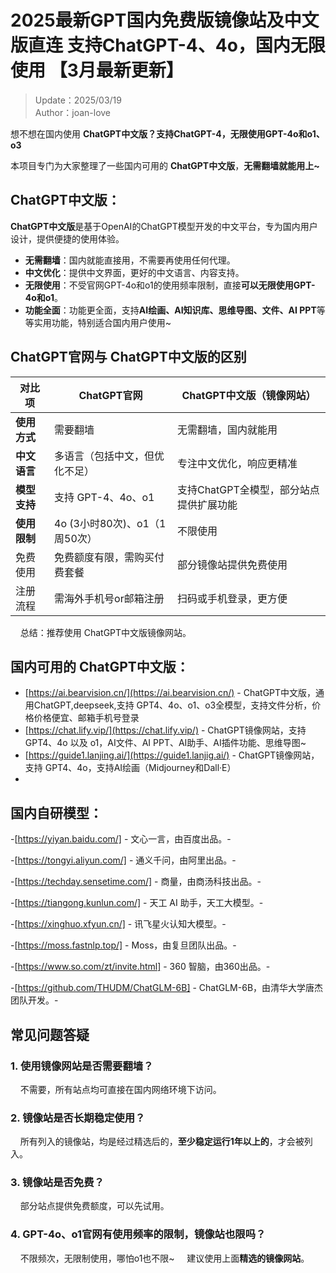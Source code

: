 # 2025最新GPT国内免费版镜像站及中文版直连 支持ChatGPT-4、4o，国内无限使用 【3月最新更新】 

> Update：2025/03/19   
> Author：joan-love 

想不想在国内使用 **ChatGPT中文版？支持ChatGPT-4，无限使用GPT-4o和o1、o3**   

本项目专门为大家整理了一些国内可用的 **ChatGPT中文版**，**无需翻墙就能用上~**

## ChatGPT中文版：

**ChatGPT中文版**是基于OpenAI的ChatGPT模型开发的中文平台，专为国内用户设计，提供便捷的使用体验。<br />

- **无需翻墙**：国内就能直接用，不需要再使用任何代理。
- **中文优化**：提供中文界面，更好的中文语言、内容支持。
- **无限使用**：不受官网GPT-4o和o1的使用频率限制，直接**可以无限使用GPT-4o和o1**。
- **功能全面**：功能更全面，支持**AI绘画、AI知识库、思维导图、文件、AI PPT**等等实用功能，特别适合国内用户使用~

## ChatGPT官网与 ChatGPT中文版的区别
| 对比项 | ChatGPT官网 | ChatGPT中文版（镜像网站）|
|-------- |-------- |-------- |
| **使用方式**	| 需要翻墙 | 无需翻墙，国内就能用 |
| **中文语言**	| 多语言（包括中文，但优化不足）	| 专注中文优化，响应更精准 |
| **模型支持**	| 支持 GPT-4、4o、o1 | 支持ChatGPT全模型，部分站点提供扩展功能 |
| **使用限制**  | 4o (3小时80次)、o1（1周50次） | 不限使用 |
| 免费使用	| 免费额度有限，需购买付费套餐	| 部分镜像站提供免费使用 |
| 注册流程	| 需海外手机号or邮箱注册	| 扫码或手机登录，更方便 |

&nbsp;&nbsp;&nbsp;&nbsp;总结：推荐使用 ChatGPT中文版镜像网站。

## 国内可用的 ChatGPT中文版：
- [https://ai.bearvision.cn/](https://ai.bearvision.cn/) - ChatGPT中文版，通用ChatGPT,deepseek,支持 GPT4、4o、o1、o3全模型，支持文件分析，价格价格便宜、邮箱手机号登录
- [https://chat.lify.vip/](https://chat.lify.vip/) - ChatGPT镜像网站，支持 GPT4、4o 以及 o1，AI文件、AI PPT、AI助手、AI插件功能、思维导图~
- [https://guide1.lanjing.ai/](https://guide1.lanjig.ai/) - ChatGPT镜像网站，支持 GPT4、4o，支持AI绘画（Midjourney和Dall·E）
- 
## 国内自研模型：

-[https://yiyan.baidu.com/] - 文心一言，由百度出品。-

-[https://tongyi.aliyun.com/] - 通义千问，由阿里出品。-

-[https://techday.sensetime.com/] - 商量，由商汤科技出品。-

-[https://tiangong.kunlun.com/] - 天工 AI 助手，天工大模型。-

-[https://xinghuo.xfyun.cn/] - 讯飞星火认知大模型。-

-[https://moss.fastnlp.top/] - Moss，由复旦团队出品。-

-[https://www.so.com/zt/invite.html] - 360 智脑，由360出品。-

-[https://github.com/THUDM/ChatGLM-6B] - ChatGLM-6B，由清华大学唐杰团队开发。-
## 常见问题答疑

### 1. 使用镜像网站是否需要翻墙？
&nbsp;&nbsp;&nbsp;&nbsp;不需要，所有站点均可直接在国内网络环境下访问。
  
### 2. 镜像站是否长期稳定使用？
&nbsp;&nbsp;&nbsp;&nbsp;所有列入的镜像站，均是经过精选后的，**至少稳定运行1年以上的**，才会被列入。

### 3. 镜像站是否免费？
&nbsp;&nbsp;&nbsp;&nbsp;部分站点提供免费额度，可以先试用。

### 4. GPT-4o、o1官网有使用频率的限制，镜像站也限吗？
&nbsp;&nbsp;&nbsp;&nbsp;不限频次，无限制使用，哪怕o1也不限~
&nbsp;&nbsp;&nbsp;&nbsp;建议使用上面**精选的镜像网站**。
